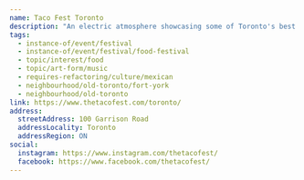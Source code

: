 ```yaml
---
name: Taco Fest Toronto
description: "An electric atmosphere showcasing some of Toronto's best and most celebrated chefs with an authentic Mexican twist. This three-day fiesta features over 250 variations of tacos, ranging from traditional Mexican cuisine to new takes on classic dishes. Join for tacos, guacamole, churros, tequila, mezcal, live mariachi bands, salsa dancers, and interactive experiences."
tags:
  - instance-of/event/festival
  - instance-of/event/festival/food-festival
  - topic/interest/food
  - topic/art-form/music
  - requires-refactoring/culture/mexican
  - neighbourhood/old-toronto/fort-york
  - neighbourhood/old-toronto
link: https://www.thetacofest.com/toronto/
address:
  streetAddress: 100 Garrison Road
  addressLocality: Toronto
  addressRegion: ON
social:
  instagram: https://www.instagram.com/thetacofest/
  facebook: https://www.facebook.com/thetacofest/
---
```

